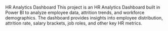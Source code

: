 HR Analytics Dashboard 
This project is an HR Analytics Dashboard built in Power BI to analyze employee data, attrition trends, and workforce demographics. 
The dashboard provides insights into employee distribution, attrition rate, salary brackets, job roles, and other key HR metrics.

